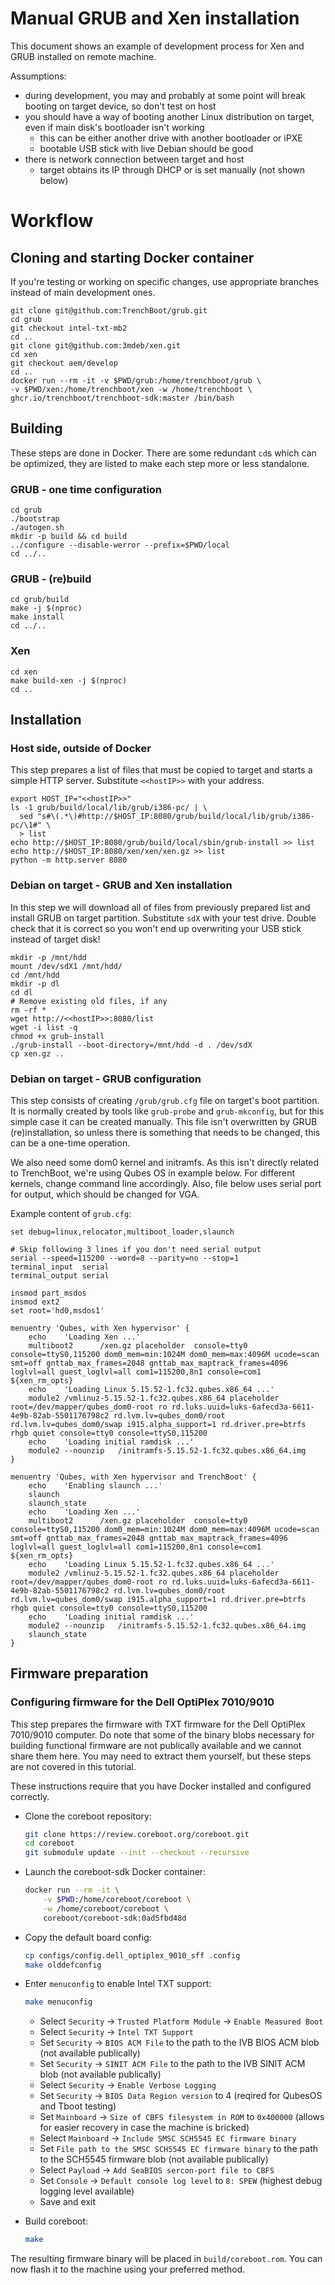 # Manual GRUB and Xen installation

This document shows an example of development process for Xen and GRUB installed
on remote machine.

Assumptions:

- during development, you may and probably at some point will break booting on
  target device, so don't test on host
- you should have a way of booting another Linux distribution on target, even if
  main disk's bootloader isn't working
  - this can be either another drive with another bootloader or iPXE
  - bootable USB stick with live Debian should be good
- there is network connection between target and host
  - target obtains its IP through DHCP or is set manually (not shown below)

# Workflow

## Cloning and starting Docker container

If you're testing or working on specific changes, use appropriate branches
instead of main development ones.

```shell
git clone git@github.com:TrenchBoot/grub.git
cd grub
git checkout intel-txt-mb2
cd ..
git clone git@github.com:3mdeb/xen.git
cd xen
git checkout aem/develop
cd ..
docker run --rm -it -v $PWD/grub:/home/trenchboot/grub \
-v $PWD/xen:/home/trenchboot/xen -w /home/trenchboot \
ghcr.io/trenchboot/trenchboot-sdk:master /bin/bash
```

## Building

These steps are done in Docker. There are some redundant `cd`s which can be
optimized, they are listed to make each step more or less standalone.

### GRUB - one time configuration

```shell
cd grub
./bootstrap
./autogen.sh
mkdir -p build && cd build
../configure --disable-werror --prefix=$PWD/local
cd ../..
```

### GRUB - (re)build

```shell
cd grub/build
make -j $(nproc)
make install
cd ../..
```

### Xen

```shell
cd xen
make build-xen -j $(nproc)
cd ..
```

## Installation

### Host side, outside of Docker

This step prepares a list of files that must be copied to target and starts a
simple HTTP server. Substitute `<<hostIP>>` with your address.

```shell
export HOST_IP="<<hostIP>>"
ls -1 grub/build/local/lib/grub/i386-pc/ | \
  sed "s#\(.*\)#http://$HOST_IP:8080/grub/build/local/lib/grub/i386-pc/\1#" \
  > list
echo http://$HOST_IP:8080/grub/build/local/sbin/grub-install >> list
echo http://$HOST_IP:8080/xen/xen/xen.gz >> list
python -m http.server 8080
```

### Debian on target - GRUB and Xen installation

In this step we will download all of files from previously prepared list and
install GRUB on target partition. Substitute `sdX` with your test drive. Double
check that it is correct so you won't end up overwriting your USB stick instead
of target disk!

```shell
mkdir -p /mnt/hdd
mount /dev/sdX1 /mnt/hdd/
cd /mnt/hdd
mkdir -p dl
cd dl
# Remove existing old files, if any
rm -rf *
wget http://<<hostIP>>:8080/list
wget -i list -q
chmod +x grub-install
./grub-install --boot-directory=/mnt/hdd -d . /dev/sdX
cp xen.gz ..
```

### Debian on target - GRUB configuration

This step consists of creating `/grub/grub.cfg` file on target's boot partition.
It is normally created by tools like `grub-probe` and `grub-mkconfig`, but for
this simple case it can be created manually. This file isn't overwritten by GRUB
(re)installation, so unless there is something that needs to be changed, this
can be a one-time operation.

We also need some dom0 kernel and initramfs. As this isn't directly related to
TrenchBoot, we're using Qubes OS in example below. For different kernels, change
command line accordingly. Also, file below uses serial port for output, which
should be changed for VGA.

Example content of `grub.cfg`:

```
set debug=linux,relocator,multiboot_loader,slaunch

# Skip following 3 lines if you don't need serial output
serial --speed=115200 --word=8 --parity=no --stop=1
terminal_input  serial
terminal_output serial

insmod part_msdos
insmod ext2
set root='hd0,msdos1'

menuentry 'Qubes, with Xen hypervisor' {
	echo    'Loading Xen ...'
	multiboot2      /xen.gz placeholder  console=tty0 console=ttyS0,115200 dom0_mem=min:1024M dom0_mem=max:4096M ucode=scan smt=off gnttab_max_frames=2048 gnttab_max_maptrack_frames=4096 loglvl=all guest_loglvl=all com1=115200,8n1 console=com1 ${xen_rm_opts}
	echo    'Loading Linux 5.15.52-1.fc32.qubes.x86_64 ...'
	module2 /vmlinuz-5.15.52-1.fc32.qubes.x86_64 placeholder root=/dev/mapper/qubes_dom0-root ro rd.luks.uuid=luks-6afecd3a-6611-4e9b-82ab-5501176798c2 rd.lvm.lv=qubes_dom0/root rd.lvm.lv=qubes_dom0/swap i915.alpha_support=1 rd.driver.pre=btrfs rhgb quiet console=tty0 console=ttyS0,115200
	echo    'Loading initial ramdisk ...'
	module2 --nounzip   /initramfs-5.15.52-1.fc32.qubes.x86_64.img
}

menuentry 'Qubes, with Xen hypervisor and TrenchBoot' {
	echo    'Enabling slaunch ...'
	slaunch
	slaunch_state
	echo    'Loading Xen ...'
	multiboot2      /xen.gz placeholder  console=tty0 console=ttyS0,115200 dom0_mem=min:1024M dom0_mem=max:4096M ucode=scan smt=off gnttab_max_frames=2048 gnttab_max_maptrack_frames=4096 loglvl=all guest_loglvl=all com1=115200,8n1 console=com1 ${xen_rm_opts}
	echo    'Loading Linux 5.15.52-1.fc32.qubes.x86_64 ...'
	module2 /vmlinuz-5.15.52-1.fc32.qubes.x86_64 placeholder root=/dev/mapper/qubes_dom0-root ro rd.luks.uuid=luks-6afecd3a-6611-4e9b-82ab-5501176798c2 rd.lvm.lv=qubes_dom0/root rd.lvm.lv=qubes_dom0/swap i915.alpha_support=1 rd.driver.pre=btrfs rhgb quiet console=tty0 console=ttyS0,115200
	echo    'Loading initial ramdisk ...'
	module2 --nounzip   /initramfs-5.15.52-1.fc32.qubes.x86_64.img
	slaunch_state
}
```

## Firmware preparation

### Configuring firmware for the Dell OptiPlex 7010/9010

This step prepares the firmware with TXT firmware for the Dell OptiPlex
7010/9010 computer. Do note that some of the binary blobs necessary for building
functional firmware are not publically available and we cannot share them here.
You may need to extract them yourself, but these steps are not covered in this
tutorial.

These instructions require that you have Docker installed and configured
correctly.

- Clone the coreboot repository:

	```bash
	git clone https://review.coreboot.org/coreboot.git
	cd coreboot
	git submodule update --init --checkout --recursive
	```

- Launch the coreboot-sdk Docker container:

	```bash
	docker run --rm -it \
		-v $PWD:/home/coreboot/coreboot \
		-w /home/coreboot/coreboot \
		coreboot/coreboot-sdk:0ad5fbd48d
	```

- Copy the default board config:

	```bash
	cp configs/config.dell_optiplex_9010_sff .config
	make olddefconfig
	```

- Enter `menuconfig` to enable Intel TXT support:

	```bash
	make menuconfig
	```

	- Select `Security` -> `Trusted Platform Module` -> `Enable Measured Boot`
	- Select `Security` -> `Intel TXT Support`
	- Set `Security` -> `BIOS ACM File` to the path to the IVB BIOS ACM blob
	  (not available publically)
	- Set `Security` -> `SINIT ACM File` to the path to the IVB SINIT ACM blob
	  (not available publically)
	- Select `Security` -> `Enable Verbose Logging`
	- Set `Security` -> `BIOS Data Region version` to 4 (reqired for QubesOS
	  and Tboot testing)
	- Set `Mainboard` -> `Size of CBFS filesystem in ROM` to `0x400000` (allows
	  for easier recovery in case the machine is bricked)
	- Select `Mainboard` -> `Include SMSC SCH5545 EC firmware binary`
	- Set `File path to the SMSC SCH5545 EC firmware binary` to the path to the
	  SCH5545 firmware blob (not available publically)
	- Select `Payload` -> `Add SeaBIOS sercon-port file to CBFS`
	- Set `Console` -> `Default console log level` to `8: SPEW` (highest debug
	  logging level available)
	- Save and exit

- Build coreboot:

	```bash
	make
	```

The resulting firmware binary will be placed in `build/coreboot.rom`. You can
now flash it to the machine using your preferred method.
